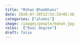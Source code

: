 ```yaml
---
title: "Mohan Bhambhani"
date: 2020-07-30T22:53:33+05:30
categories: ["alumni"]
image: /images/people/mohan.jpg
roles:  ["Dual Degree"]
draft: false
---
```

